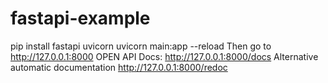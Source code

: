 # fastapi-example
pip install fastapi uvicorn
uvicorn main:app --reload
Then go to http://127.0.0.1:8000
OPEN API Docs: http://127.0.0.1:8000/docs
Alternative automatic documentation  http://127.0.0.1:8000/redoc
